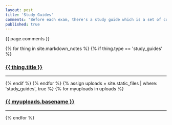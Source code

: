 ```yaml
---
layout: post
title: 'Study Guides'
comments: "Before each exam, there's a study guide which is a set of common things as well as a set of problems to get us acquainted on what to do in the time period. You guys will do great!"
published: true
---
```


{{ page.comments }}

<div>
{% for thing in site.markdown_notes %}
  {% if thing.type == 'study_guides' %}
    <h3><a href="{{ thing.url | relative_url }}">{{ thing.title }}</a></h3><hr/>
  {% endif %}
{% endfor %}
{% assign uploads = site.static_files | where: 'study_guides', true %}
{% for myuploads in uploads %}
  <h3><a href= "{{ site.baseurl }}/{{ myuploads.path }}">{{ myuploads.basename }}</a></h3><hr/>
{% endfor %}
</div>
